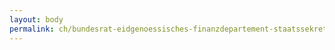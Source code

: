 ```yaml
---
layout: body
permalink: ch/bundesrat-eidgenoessisches-finanzdepartement-staatssekretariat-fuer-internationale-finanzfragen-direktionsstab-kommunikation/
---
```



